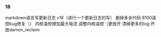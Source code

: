 ### 18
markdown语言写更新日志
v18（进行一个更新日志的写）
删掉多余代码
8100温控bug修复（）
内核温控增加最大电流
调整内核温控（更放开
清掉更多的log
开放damon_reclaim